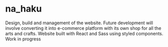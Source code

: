 # na_haku



Design, build and management of the website. 
Future development will involve converting it into e-commerce platform with its own shop for all the arts and crafts. 
Website built with React and Sass using styled components. Work in progress
